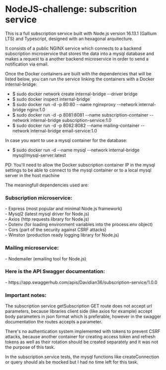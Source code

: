 # NodeJS-challenge: subscrition service

This is a full subscription service built with Node.js version 16.13.1 (Gallium LTS) and Typescript, designed with an hexagonal arquitecture.

It consists of a public NGINX service which connects to a backend subscription microservice that stores the data into a mysql database and makes a request to a another backend microservice in order to send a notification via email.

Once the Docker containers are built with the dependencies that will be listed below, you can run the service linking the containers with a Docker internal-bridge:

- $ sudo docker network create internal-bridge --driver bridge
- $ sudo docker inspect internal-bridge
- $ sudo docker run -d -p 80:80 --name nginxproxy --network internal-bridge nginx:1.0
- $ sudo docker run -d -p 8081:8081 --name subscription-container --network internal-bridge subscription-service:1.0
- $ sudo docker run -d -p 8082:8082 --name mailing-container --network internal-bridge email-service:1.0

In case you want to use a mysql container for the database:

- $ sudo docker run -d --name mysql --network internal-bridge mysql/mysql-server:latest

PD: You'll need to allow the Docker subscription container IP in the mysql settings to be able to connect to the mysql container or to a local mysql server in the host machine

The meaningfull dependencies used are:

<h3>Subscription microservice:</h3>
    - Express (most popular and minimal Node.js framework)<br>
    - Mysql2 (latest mysql driver for Node.js)<br>
    - Axios (http requests library for Node.js)<br>
    - Dotenv (for loading environment variables into the process.env object)<br>
    - Cors (part of the security against CSRF attacks)<br>
    - Winston (production ready logging library for Node.js)<br>

<h3>Mailing microservice:</h3>
  - Nodemailer (emailing tool for Node.js)

<h3>Here is the API Swagger documentation:</h3>
  - https://app.swaggerhub.com/apis/Davidian36/subscription-service/1.0.0

<h3>Important notes:</h3>

The subscription service getSubscription GET route does not accept url parameters, because libraries client side (like axios for example) accept body parameters in json format which is preferable, however in the swagger documentation the routes accepts a parameter.

There's no authentication system implemented with tokens to prevent CSRF attacks, because another container for creating access token and refresh tokens as well as their rotation should be created separately and it was not the purpose of this task.

In the subscription service tests, the mysql functions like createConnection or query should als be mocked but I had no time left for this task.                                                                                                                                                                                
